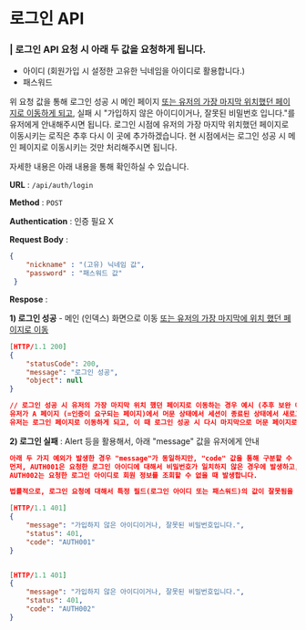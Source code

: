 # 로그인 API

### | 로그인 API 요청 시 아래 두 값을 요청하게 됩니다.

- 아이디 (회원가입 시 설정한 고유한 닉네임을 아이디로 활용합니다.) 
- 패스워드 

위 요청 값을 통해 로그인 성공 시 메인 페이지 <u>또는 유저의 가장 마지막 위치했던 페이지로 이동하게 되고</u>, 실패 시 "가입하지 않은 아이디이거나, 잘못된 비밀번호 입니다."를 유저에게 안내해주시면 됩니다. 로그인 시점에 유저의 가장 마지막 위치했던 페이지로 이동시키는 로직은 추후 다시 이 곳에 추가하겠습니다. 현 시점에서는 로그인 성공 시 메인 페이지로 이동시키는 것만 처리해주시면 됩니다. 

자세한 내용은 아래 내용을 통해 확인하실 수 있습니다. 

**URL** : `/api/auth/login` 

**Method** : `POST`

**Authentication** : 인증 필요 X 

**Request Body** : 

```json
{
    "nickname" : "(고유) 닉네임 값",
    "password" : "패스워드 값"
 }
```

**Respose** :

**1) 로그인 성공** - 메인 (인덱스) 화면으로 이동 <u>또는 유저의 가장 마지막에 위치 했던 페이지로 이동</u>

```json
[HTTP/1.1 200]
{
    "statusCode": 200,
    "message": "로그인 성공",
    "object": null
}

// 로그인 성공 시 유저의 가장 마지막 위치 했던 페이지로 이동하는 경우 예시 (추후 보완 예정)
유저가 A 페이지 (=인증이 요구되는 페이지)에서 머문 상태에서 세션이 종료된 상태에서 새로고침을 한 경우 
유저는 로그인 페이지로 이동하게 되고, 이 때 로그인 성공 시 다시 마지막으로 머문 페이지로 이동시킨다.
```



**2) 로그인 실패** : Alert 등을 활용해서, 아래 "message" 값을 유저에게 안내 

```json
아래 두 가지 예외가 발생한 경우 "message"가 동일하지만, "code" 값을 통해 구분할 수 있습니다. 
먼저, AUTH001은 요청한 로그인 아이디에 대해서 비밀번호가 일치하지 않은 경우에 발생하고, 
AUTH002는 요청한 로그인 아이디로 회원 정보를 조회할 수 없을 때 발생합니다. 

법률적으로, 로그인 요청에 대해서 특정 필드(로그인 아이디 또는 패스워드)의 값이 잘못됨을 기재할 수 없어서 아래 "message" 값으로 동일하게 유저에게 안내해주시면 됩니다. 

[HTTP/1.1 401]
{
    "message": "가입하지 않은 아이디이거나, 잘못된 비밀번호입니다.",
    "status": 401,
    "code": "AUTH001"
}


[HTTP/1.1 401]
{
    "message": "가입하지 않은 아이디이거나, 잘못된 비밀번호입니다.",
    "status": 401,
    "code": "AUTH002"
}
```

